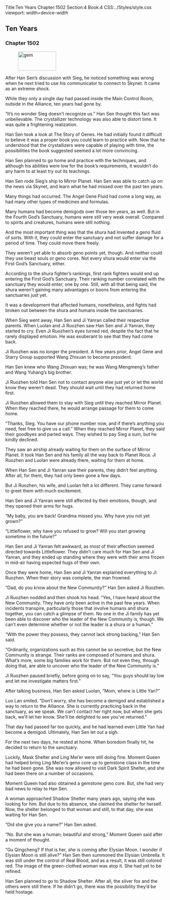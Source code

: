 Title:Ten Years 
Chapter:1502 
Section:4 
Book:4 
CSS:../Styles/style.css 
viewport: width=device-width
  
## Ten Years
### Chapter 1502 
<figure>
	<img src="../Images/gem.gif" alt="gem" id="gem" width="120" height="60" />
</figure>
  

  
  After Han Sen’s discussion with Sieg, he noticed something was wrong when he next tried to use his communicator to connect to Skynet. It came as an extreme shock.

While they only a single day had passed inside the Main Control Room, outside in the Alliance, ten years had gone by.

“It’s no wonder Sieg doesn’t recognize us.” Han Sen thought this fact was unbelievable. The crystallizer technology was also able to distort time. It was quite a frightening realization.

Han Sen took a look at The Story of Genes. He had initially found it difficult to believe it was a proper book you could learn to practice with. Now that he understood that the crystallizers were capable of playing with time, the possibilities the book suggested seemed a lot more convincing.

Han Sen planned to go home and practice with the techniques, and although his abilities were low for the book’s requirements, it wouldn’t do any harm to at least try out its teachings.

Han Sen rode Sieg’s ship to Mirror Planet. Han Sen was able to catch up on the news via Skynet, and learn what he had missed over the past ten years.

Many things had occurred. The Angel Gene Fluid had come a long way, as had many other types of medicines and formulas.

Many humans had become demigods over those ten years, as well. But in the Fourth God’s Sanctuary, humans were still very weak overall. Compared to spirits and creatures, humans were still nothing.

And the most important thing was that the shura had invented a geno fluid of sorts. With it, they could enter the sanctuary and not suffer damage for a period of time. They could move there freely.

They weren’t yet able to absorb geno points yet, though. And neither could they use beast souls or geno cores. Not every shura would enter via the First God’s Sanctuary, either.

According to the shura fighter’s rankings, first rank fighters would end up entering the First God’s Sanctuary. Their ranking number correlated with the sanctuary they would enter, one by one. Still, with all that being said, the shura weren’t gaining many advantages or boons from entering the sanctuaries just yet.

It was a development that affected humans, nonetheless, and fights had broken out between the shura and humans inside the sanctuaries.

When Sieg went away, Han Sen and Ji Yanran called their respective parents. When Luolan and Ji Ruozhen saw Han Sen and Ji Yanran, they started to cry. Even Ji Ruozhen’s eyes turned red, despite the fact that he rarely displayed emotion. He was exuberant to see that they had come back.

Ji Ruozhen was no longer the president. A few years prior, Angel Gene and Starry Group supported Wang Zhixuan to become president.

Han Sen knew who Wang Zhixuan was; he was Wang Mengmeng’s father and Wang Yuhang’s big brother.

Ji Ruozhen told Han Sen not to contact anyone else just yet or let the world know they weren’t dead. They should wait until they had returned home first.

Ji Ruozhen allowed them to stay with Sieg until they reached Mirror Planet. When they reached there, he would arrange passage for them to come home.

“Thanks, Sieg. You have our phone number now, and if there’s anything you need, feel free to give us a call.” When they reached Mirror Planet, they said their goodbyes and parted ways. They wished to pay Sieg a sum, but he kindly declined.

They saw an airship already waiting for them on the surface of Mirror Planet. It took Han Sen and his family all the way back to Planet Roca. Ji Ruozhen and Luolan were already there, waiting for them at home.

When Han Sen and Ji Yanran saw their parents, they didn’t feel anything. After all, for them, they had only been gone a few days.

But Ji Ruozhen, his wife, and Luolan felt a lot different. They came forward to greet them with much excitement.

Han Sen and Ji Yanran were still affected by their emotions, though, and they opened their arms for hugs.

“My baby, you are back! Grandma missed you. Why have you not yet grown?”

“Littleflower, why have you refused to grow? Will you start growing sometime in the future?”

Han Sen and Ji Yanran felt awkward, as most of their affection seemed directed towards Littleflower. They didn’t care much for Han Sen and Ji Yanran, and they ended up standing where they were with their arms frozen in mid-air having expected hugs of their own.

Once they were home, Han Sen and Ji Yanran explained everything to Ji Ruozhen. When their story was complete, the man frowned.

“Dad, do you know about the New Community?” Han Sen asked Ji Ruozhen.

Ji Ruozhen nodded and then shook his head. “Yes, I have heard about the New Community. They have only been active in the past few years. When incidents transpire, particularly those that involve humans and shura together, you can catch a glimpse of them. No one in the Ji family has yet been able to discover who the leader of the New Community is, though. We can’t even determine whether or not the leader is a shura or a human.”

“With the power they possess, they cannot lack strong backing,” Han Sen said.

“Ordinarily, organizations such as this cannot be so secretive, but the New Community is strange. Their ranks are composed of humans and shura. What’s more, some big families work for them. But not even they, through doing that, are able to uncover who the leader of the New Community is.”

Ji Ruozhen paused briefly, before going on to say, “You guys should lay low and let me investigate matters first.”

After talking business, Han Sen asked Luolan, “Mom, where is Little Yan?”

Luo Lan smiled. “Don’t worry, she has become a demigod and established a way to return to the Alliance. She is currently practicing back in the sanctuary, as we speak. We can’t contact her right now, but when she gets back, we’ll let her know. She’ll be delighted to see you’ve returned.”

That day had passed far too quickly, and he had learned even Little Yan had become a demigod. Ultimately, Han Sen let out a sigh.

For the next two days, he rested at home. When boredom finally hit, he decided to return to the sanctuary.

Luckily, Mask Shelter and Ling Mei’er were still doing fine. Moment Queen had helped bring Ling Mei’er’s geno core up to gemstone class in the time he had been gone. She was now allowed to visit Dark Spirit Shelter, and she had been there on a number of occasions.

Moment Queen had also obtained a gemstone geno core. But, she had very bad news to relay to Han Sen.

A woman approached Shadow Shelter many years ago, saying she was looking for him. But due to his absence, she claimed the shelter for herself. Now, the shelter belonged to that woman and still, to that day, she was waiting for Han Sen.

“Did she give you a name?” Han Sen asked.

“No. But she was a human; beautiful and strong,” Moment Queen said after a moment of thought.

“Gu Qingcheng? If that is her, she is coming after Elysian Moon. I wonder if Elysian Moon is still alive?” Han Sen then summoned the Elysian Umbrella. It was still under the control of Real Blood, and as a result, it was still colored red. The image of the green-clothed woman was atop it. She had yet to be refined.

Han Sen planned to go to Shadow Shelter. After all, the silver fox and the others were still there. If he didn’t go, there was the possibility they’d be held hostage.
